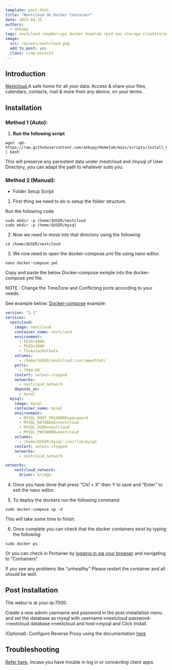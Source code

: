 ```yaml
---
template: post.html
title: "Nextcloud On Docker Container"
date: 2023-04-25
authors:
  - akkupy
tags: nextcloud raspberrypi docker homelab rpi4 nas storage cloudstorage
image:
  src: /assets/nextcloud.png
  add_to_post: yes
  class: crop-excerpt
---
```


## Introduction

[Nextcloud](https://nextcloud.com/),A safe home for all your data. Access & share your files, calendars, contacts, mail & more from any device, on your terms.

## Installation

### Method 1 (Auto):

1. **Run the following script**

```
wget -qO- https://raw.githubusercontent.com/akkupy/Homelab/main/scripts/install_nextcloud.sh | bash
```

This will preserve any persistent data under /nextcloud and /mysql of User Directory, you can adapt the path to whatever suits you.


### Method 2 (Manual):

* Folder Setup Script

1. First thing we need to do is setup the folder structure.

Run the following code
```
sudo mkdir -p /home/$USER/nextcloud
sudo mkdir -p /home/$USER/mysql
```

2. Now we need to move into that directory using the following:

```
cd /home/$USER/nextcloud
```

3. We now need to open the docker-compose.yml file using nano editor.

```
nano docker-compose.yml
```
Copy and paste the below Docker-compose exmple into the docker-compose.yml file.

NOTE : Change the TimeZone and Conflicting ports according to your needs.

See example below:
[Docker-compose](https://docs.docker.com/compose/install/) example:

```yaml
version: "2.1"
services:
  nextcloud:
    image: nextcloud
    container_name: nextcloud
    environment:
      - PUID=1000
      - PGID=1000
      - TZ=Asia/Kolkata
    volumes:
      - /home/$USER/nextcloud:/var/www/html/
    ports:
      - 7000:80
    restart: unless-stopped
    networks:
      - nextcloud_network
    depends_on:
      - mysql
  mysql:
    image: mysql
    container_name: mysql
    environment:
      - MYSQL_ROOT_PASSWORD=password
      - MYSQL_DATABASE=nextcloud
      - MYSQL_USER=nextcloud
      - MYSQL_PASSWORD=nextcloud
    volumes:
      - /home/$USER/mysql:/var/lib/mysql
    restart: unless-stopped
    networks:
      - nextcloud_network

networks:
    nextcloud_network:
      driver: bridge


```
4. Once you have done that press “Ctrl + X” then Y to save and “Enter” to exit the nano editor.

5. To deploy the dockers run the following command:

```
sudo docker-compose up -d
```

This will take some time to finish.

6. Once complete you can check that the docker containers exist by typing the following:

```
sudo docker ps
```

Or you can check in Portainer by [logging in via your browser](https://github.com/akkupy/Homelab#login-to-portainer) and navigating to “Containers“.

If you see any problems like “unhealthy” Please restart the container and all should be well.

## Post Installation

The webui is at your-ip:7000.

Create a new admin username and password in the post-installation menu and set the database as mysql with username->nextcloud password->nextcloud database->nextcloud and host->mysql and Click Install.

(Optional): Configure Reverse Proxy using the documentation [here](https://github.com/akkupy/Homelab/blob/main/docs/nginx_proxy_manager.md#first-proxy-host-setup)

## Troubleshooting

[Refer here](https://help.nextcloud.com/t/the-polling-url-does-not-start-with-https-despite-the-login-url-started-with-https/137576), Incase you have trouble in log in or connecting client apps.
